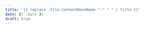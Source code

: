 ```yaml
---
title: '{{ replace .File.ContentBaseName "-" " " | title }}'
date: {{ .Date }}
draft: true
---
```




<!--more-->